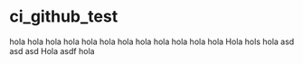 # ci_github_test
hola
hola
hola
hola
hola
hola
hola
hola
hola
hola
hola
hola
Hola
hols
hola
asd
asd
asd
Hola
asdf
hola
